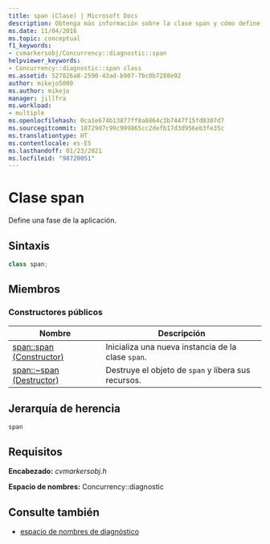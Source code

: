 ```yaml
---
title: span (Clase) | Microsoft Docs
description: Obtenga más información sobre la clase span y cómo define una fase de la aplicación. Obtenga más información también sobre los constructores públicos de la clase span y la jerarquía de herencia.
ms.date: 11/04/2016
ms.topic: conceptual
f1_keywords:
- cvmarkersobj/Concurrency::diagnostic::span
helpviewer_keywords:
- Concurrency::diagnostic::span class
ms.assetid: 527826a8-2590-43ad-b907-7bc0b7288e92
author: mikejo5000
ms.author: mikejo
manager: jillfra
ms.workload:
- multiple
ms.openlocfilehash: 0ca1e674b13877ff8a8864c3b7447f15fd0307d7
ms.sourcegitcommit: 18729d7c99c999865cc2defb17d3d956eb3fe35c
ms.translationtype: HT
ms.contentlocale: es-ES
ms.lasthandoff: 01/23/2021
ms.locfileid: "98720051"
---
```

# <a name="span-class"></a>Clase span
Define una fase de la aplicación.

## <a name="syntax"></a>Sintaxis

```cpp
class span;
```

## <a name="members"></a>Miembros

### <a name="public-constructors"></a>Constructores públicos

|Nombre|Descripción|
|----------|-----------------|
|[span::span (Constructor)](../profiling/span-span-constructor.md)|Inicializa una nueva instancia de la clase `span`.|
|[span::~span (Destructor)](../profiling/span-tilde-span-destructor.md)|Destruye el objeto de `span` y libera sus recursos.|

## <a name="inheritance-hierarchy"></a>Jerarquía de herencia
 `span`

## <a name="requirements"></a>Requisitos
 **Encabezado:** *cvmarkersobj.h*

 **Espacio de nombres:** Concurrency::diagnostic

## <a name="see-also"></a>Consulte también
- [espacio de nombres de diagnóstico](../profiling/diagnostic-namespace.md)